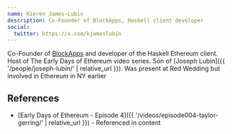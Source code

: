 ```yaml
---
name: Kieren James-Lubin
description: Co-Founder of BlockApps, Haskell client developer
social:
  twitter: https://x.com/kjameslubin
---
```

Co-Founder of [BlockApps](https://blockapps.net) and developer of the Haskell Ethereum client. Host of The Early Days of Ethereum video series.  Son of [Joseph Lubin]({{ '/people/joseph-lubin/' | relative_url }}).  Was present at Red Wedding but involved in Ethereum in NY earlier


## References
- [Early Days of Ethereum - Episode 4]({{ '/videos/episode004-taylor-gerring/' | relative_url }}) - Referenced in content